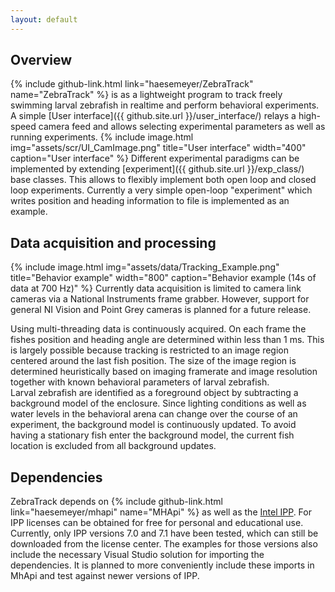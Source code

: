 ```yaml
---
layout: default
---
```


## Overview
{% include github-link.html link="haesemeyer/ZebraTrack" name="ZebraTrack" %}
is as a lightweight program to track freely swimming larval zebrafish in realtime
and perform behavioral experiments.
A simple [User interface]({{ github.site.url }}/user_interface/) relays a high-speed
camera feed and allows selecting experimental parameters as well as running experiments.
{% include image.html
    img="assets/scr/UI_CamImage.png"
    title="User interface"
    width="400"
    caption="User interface" %}
Different experimental paradigms can be implemented by extending [experiment]({{ github.site.url }}/exp_class/)
base classes. This allows to flexibly
implement both open loop and closed loop experiments. Currently a very simple open-loop
"experiment" which writes position and heading information to file is implemented as an
example.

## Data acquisition and processing
{% include image.html
    img="assets/data/Tracking_Example.png"
    title="Behavior example"
    width="800"
    caption="Behavior example (14s of data at 700 Hz)" %}
Currently data acquisition is limited to camera link cameras via a National Instruments
frame grabber. However, support for general NI Vision and Point Grey cameras is planned
for a future release.

Using multi-threading data is continuously acquired. On each frame the fishes position
and heading angle are determined within less than 1 ms. This is largely possible because
tracking is restricted to an image region centered around the last fish position. The size
of the image region is determined heuristically based on imaging framerate and image
resolution together with known behavioral parameters of larval zebrafish.  
Larval zebrafish are identified as a foreground object by subtracting a background model
of the enclosure. Since lighting conditions as well as water levels in the behavioral arena
can change over the course of an experiment, the background model is continuously updated.
To avoid having a stationary fish enter the background model, the current fish location is
excluded from all background updates.



## Dependencies
ZebraTrack depends on {% include github-link.html link="haesemeyer/mhapi" name="MHApi" %}
as well as the [Intel IPP](https://software.intel.com/en-us/intel-ipp). For IPP
licenses can be obtained for free for personal and educational use. Currently, only
IPP versions 7.0 and 7.1 have been tested, which can still be downloaded from the
license center. The examples for those versions also include the necessary Visual Studio
solution for importing the dependencies. It is planned to more conveniently include
these imports in MhApi and test against newer versions of IPP.
